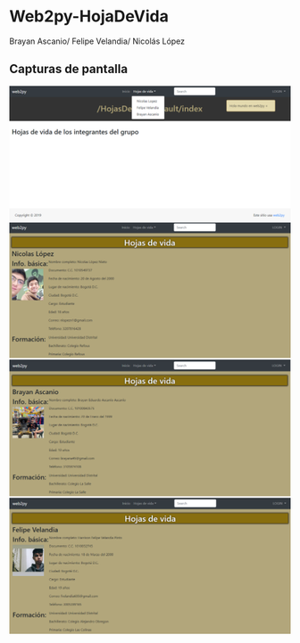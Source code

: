 # Web2py-HojaDeVida

Brayan Ascanio/ 
Felipe Velandia/
Nicolás López

## Capturas de pantalla

![Estructura](https://github.com/nicolaslopez99/Web2py-HojaDeVida/blob/master/1.png)
![Estructura](https://github.com/nicolaslopez99/Web2py-HojaDeVida/blob/master/2.png)
![Estructura](https://github.com/nicolaslopez99/Web2py-HojaDeVida/blob/master/3.png)
![Estructura](https://github.com/nicolaslopez99/Web2py-HojaDeVida/blob/master/4.png)

